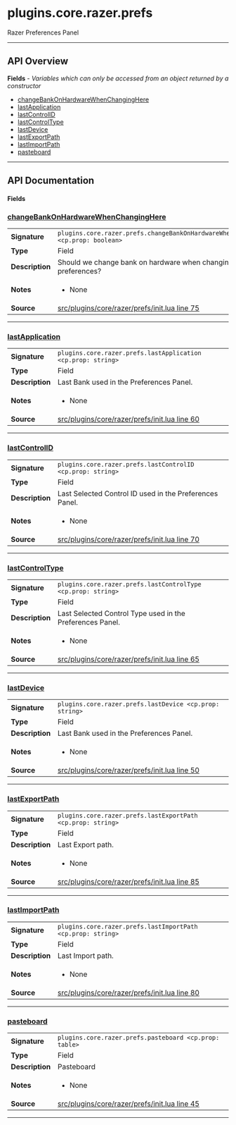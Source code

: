 # plugins.core.razer.prefs

Razer Preferences Panel

---

## API Overview
**Fields** - _Variables which can only be accessed from an object returned by a constructor_
 * [changeBankOnHardwareWhenChangingHere](#changebankonhardwarewhenchanginghere)
 * [lastApplication](#lastapplication)
 * [lastControlID](#lastcontrolid)
 * [lastControlType](#lastcontroltype)
 * [lastDevice](#lastdevice)
 * [lastExportPath](#lastexportpath)
 * [lastImportPath](#lastimportpath)
 * [pasteboard](#pasteboard)


---

## API Documentation

#### Fields


### [changeBankOnHardwareWhenChangingHere](#changebankonhardwarewhenchanginghere)

|                                             |                                                                                     |
| --------------------------------------------|-------------------------------------------------------------------------------------|
| **Signature**                               | `plugins.core.razer.prefs.changeBankOnHardwareWhenChangingHere <cp.prop: boolean>`                                                                    |
| **Type**                                    | Field                                                                     |
| **Description**                             | Should we change bank on hardware when changing in preferences?                                                                     |
| **Notes**                                   | <ul><li>None</li></ul> |
| **Source**                                  | [src/plugins/core/razer/prefs/init.lua line 75](https://github.com/CommandPost/CommandPost/blob/develop/src/plugins/core/razer/prefs/init.lua#L75) |

---


### [lastApplication](#lastapplication)

|                                             |                                                                                     |
| --------------------------------------------|-------------------------------------------------------------------------------------|
| **Signature**                               | `plugins.core.razer.prefs.lastApplication <cp.prop: string>`                                                                    |
| **Type**                                    | Field                                                                     |
| **Description**                             | Last Bank used in the Preferences Panel.                                                                     |
| **Notes**                                   | <ul><li>None</li></ul> |
| **Source**                                  | [src/plugins/core/razer/prefs/init.lua line 60](https://github.com/CommandPost/CommandPost/blob/develop/src/plugins/core/razer/prefs/init.lua#L60) |

---


### [lastControlID](#lastcontrolid)

|                                             |                                                                                     |
| --------------------------------------------|-------------------------------------------------------------------------------------|
| **Signature**                               | `plugins.core.razer.prefs.lastControlID <cp.prop: string>`                                                                    |
| **Type**                                    | Field                                                                     |
| **Description**                             | Last Selected Control ID used in the Preferences Panel.                                                                     |
| **Notes**                                   | <ul><li>None</li></ul> |
| **Source**                                  | [src/plugins/core/razer/prefs/init.lua line 70](https://github.com/CommandPost/CommandPost/blob/develop/src/plugins/core/razer/prefs/init.lua#L70) |

---


### [lastControlType](#lastcontroltype)

|                                             |                                                                                     |
| --------------------------------------------|-------------------------------------------------------------------------------------|
| **Signature**                               | `plugins.core.razer.prefs.lastControlType <cp.prop: string>`                                                                    |
| **Type**                                    | Field                                                                     |
| **Description**                             | Last Selected Control Type used in the Preferences Panel.                                                                     |
| **Notes**                                   | <ul><li>None</li></ul> |
| **Source**                                  | [src/plugins/core/razer/prefs/init.lua line 65](https://github.com/CommandPost/CommandPost/blob/develop/src/plugins/core/razer/prefs/init.lua#L65) |

---


### [lastDevice](#lastdevice)

|                                             |                                                                                     |
| --------------------------------------------|-------------------------------------------------------------------------------------|
| **Signature**                               | `plugins.core.razer.prefs.lastDevice <cp.prop: string>`                                                                    |
| **Type**                                    | Field                                                                     |
| **Description**                             | Last Bank used in the Preferences Panel.                                                                     |
| **Notes**                                   | <ul><li>None</li></ul> |
| **Source**                                  | [src/plugins/core/razer/prefs/init.lua line 50](https://github.com/CommandPost/CommandPost/blob/develop/src/plugins/core/razer/prefs/init.lua#L50) |

---


### [lastExportPath](#lastexportpath)

|                                             |                                                                                     |
| --------------------------------------------|-------------------------------------------------------------------------------------|
| **Signature**                               | `plugins.core.razer.prefs.lastExportPath <cp.prop: string>`                                                                    |
| **Type**                                    | Field                                                                     |
| **Description**                             | Last Export path.                                                                     |
| **Notes**                                   | <ul><li>None</li></ul> |
| **Source**                                  | [src/plugins/core/razer/prefs/init.lua line 85](https://github.com/CommandPost/CommandPost/blob/develop/src/plugins/core/razer/prefs/init.lua#L85) |

---


### [lastImportPath](#lastimportpath)

|                                             |                                                                                     |
| --------------------------------------------|-------------------------------------------------------------------------------------|
| **Signature**                               | `plugins.core.razer.prefs.lastImportPath <cp.prop: string>`                                                                    |
| **Type**                                    | Field                                                                     |
| **Description**                             | Last Import path.                                                                     |
| **Notes**                                   | <ul><li>None</li></ul> |
| **Source**                                  | [src/plugins/core/razer/prefs/init.lua line 80](https://github.com/CommandPost/CommandPost/blob/develop/src/plugins/core/razer/prefs/init.lua#L80) |

---


### [pasteboard](#pasteboard)

|                                             |                                                                                     |
| --------------------------------------------|-------------------------------------------------------------------------------------|
| **Signature**                               | `plugins.core.razer.prefs.pasteboard <cp.prop: table>`                                                                    |
| **Type**                                    | Field                                                                     |
| **Description**                             | Pasteboard                                                                     |
| **Notes**                                   | <ul><li>None</li></ul> |
| **Source**                                  | [src/plugins/core/razer/prefs/init.lua line 45](https://github.com/CommandPost/CommandPost/blob/develop/src/plugins/core/razer/prefs/init.lua#L45) |

---

